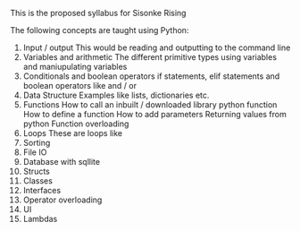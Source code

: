 This is the proposed syllabus for Sisonke Rising 

The following concepts are taught using Python:


1. Input / output 
	This would be reading and outputting to the command line
2. Variables and arithmetic
	The different primitive types using variables and maniupulating variables
3. Conditionals and boolean operators
	if statements, elif statements and boolean operators like and / or
4. Data Structure
	Examples like lists, dictionaries etc.
5. Functions
	How to call an inbuilt / downloaded library python function
	How to define a function
	How to add parameters
	Returning values from python
	Function overloading
6. Loops
	These are loops like 
7. Sorting
8. File IO 
9. Database with sqllite
10. Structs
11. Classes
12. Interfaces
13. Operator overloading
14. UI
15. Lambdas

